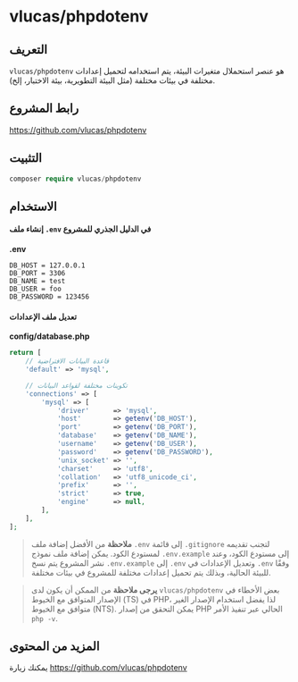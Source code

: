 # vlucas/phpdotenv

## التعريف
`vlucas/phpdotenv` هو عنصر استحملال متغيرات البيئة، يتم استخدامه لتحميل إعدادات مختلفة في بيئات مختلفة (مثل البيئة التطويرية، بيئة الاختبار، إلخ).

## رابط المشروع

https://github.com/vlucas/phpdotenv
  
## التثبيت
 
```php
composer require vlucas/phpdotenv
 ```
  
## الاستخدام

#### إنشاء ملف `.env` في الدليل الجذري للمشروع
**.env**
```
DB_HOST = 127.0.0.1
DB_PORT = 3306
DB_NAME = test
DB_USER = foo
DB_PASSWORD = 123456
```

#### تعديل ملف الإعدادات
**config/database.php**
```php
return [
    // قاعدة البيانات الافتراضية
    'default' => 'mysql',

    // تكوينات مختلفة لقواعد البيانات
    'connections' => [
        'mysql' => [
            'driver'      => 'mysql',
            'host'        => getenv('DB_HOST'),
            'port'        => getenv('DB_PORT'),
            'database'    => getenv('DB_NAME'),
            'username'    => getenv('DB_USER'),
            'password'    => getenv('DB_PASSWORD'),
            'unix_socket' => '',
            'charset'     => 'utf8',
            'collation'   => 'utf8_unicode_ci',
            'prefix'      => '',
            'strict'      => true,
            'engine'      => null,
        ],
    ],
];
```

> **ملاحظة**
> من الأفضل إضافة ملف `.env` إلى قائمة `.gitignore` لتجنب تقديمه لمستودع الكود. يمكن إضافة ملف نموذج `.env.example` إلى مستودع الكود، وعند نشر المشروع يتم نسخ `.env.example` إلى `.env` وتعديل الإعدادات في `.env` وفقًا للبيئة الحالية، وبذلك يتم تحميل إعدادات مختلفة للمشروع في بيئات مختلفة.

> **يرجى ملاحظة**
> من الممكن أن يكون لدى `vlucas/phpdotenv` بعض الأخطاء في الإصدار المتوافق مع الخيوط (TS) في PHP، لذا يفضل استخدام الإصدار الغير متوافق مع الخيوط (NTS).
> يمكن التحقق من إصدار PHP الحالي عبر تنفيذ الأمر `php -v`.

## المزيد من المحتوى

يمكنك زيارة https://github.com/vlucas/phpdotenv
